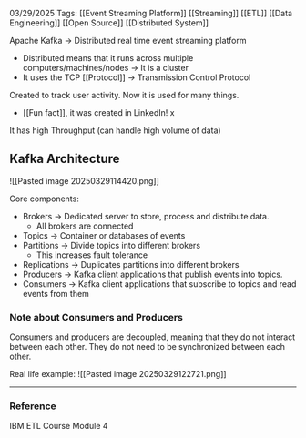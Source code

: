 03/29/2025
Tags: [[Event Streaming Platform]] [[Streaming]] [[ETL]] [[Data Engineering]] [[Open Source]] [[Distributed System]]

Apache Kafka -> Distributed real time event streaming platform
- Distributed means that it runs across multiple computers/machines/nodes -> It is a cluster
- It uses the TCP [[Protocol]] -> Transmission Control Protocol

Created to track user activity. Now it is used for many things.
- [[Fun fact]], it was created in LinkedIn! x

It has high Throughput (can handle high volume of data)
## Kafka Architecture
![[Pasted image 20250329114420.png]]

Core components:
- Brokers -> Dedicated server to store, process and distribute data.
	- All brokers are connected 
- Topics -> Container or databases of events
- Partitions -> Divide topics into different brokers
	- This increases fault tolerance
- Replications -> Duplicates partitions into different brokers 
- Producers -> Kafka client applications that publish events into topics.
- Consumers -> Kafka client applications that subscribe to topics and read events from them 

### Note about Consumers and Producers
Consumers and producers are decoupled, meaning that they do not interact between each other. They do not need to be synchronized between each other. 

Real life example:
![[Pasted image 20250329122721.png]]

---
### Reference
IBM ETL Course Module 4 